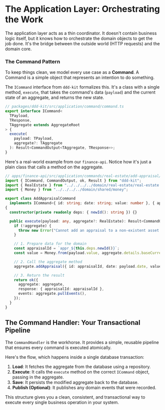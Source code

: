 # The Application Layer: Orchestrating the Work

The application layer acts as a thin coordinator. It doesn't contain business logic itself, but it knows how to orchestrate the domain objects to get the job done. It's the bridge between the outside world (HTTP requests) and the domain core.

### The Command Pattern

To keep things clean, we model every use case as a **Command**. A Command is a simple object that represents an intention to do something.

The `ICommand` interface from `ddd-kit` formalizes this. It's a class with a single method, `execute`, that takes the command's data (`payload`) and the current state of an aggregate, and returns the new state.

```typescript
// packages/ddd-kit/src/application/command/command.ts
export interface ICommand<
  TPayload,
  TResponse,
  TAggregate extends AggregateRoot
> {
  execute(
    payload: TPayload,
    aggregate?: TAggregate
  ): Result<CommandOutput<TAggregate, TResponse>>;
}
```

Here's a real-world example from our `finance-api`. Notice how it's just a plain class that calls a method on the aggregate.

```typescript
// apps/finance-api/src/application/commands/real-estate/add-appraisal/add-appraisal.command.ts
import { ICommand, CommandOutput, ok, Result } from "ddd-kit";
import { RealEstate } from "../../../../domain/real-estate/real-estate.aggregate";
import { Money } from "../../../../domain/shared/money";

export class AddAppraisalCommand
  implements ICommand<{ id: string; date: string; value: number }, { appraisalId: string }, RealEstate>
{
  constructor(private readonly deps: { newId(): string }) {}

  public execute(payload: any, aggregate?: RealEstate): Result<CommandOutput<RealEstate, any>> {
    if (!aggregate) {
      throw new Error("Cannot add an appraisal to a non-existent asset.");
    }

    // 1. Prepare data for the domain
    const appraisalId = `appr_${this.deps.newId()}`;
    const value = Money.from(payload.value, aggregate.details.baseCurrency);

    // 2. Call the aggregate method
    aggregate.addAppraisal({ id: appraisalId, date: payload.date, value });

    // 3. Return the result
    return ok({
      aggregate: aggregate,
      response: { appraisalId: appraisalId },
      events: aggregate.pullEvents(),
    });
  }
}
```

## The Command Handler: Your Transactional Pipeline

The `CommandHandler` is the workhorse. It provides a simple, reusable pipeline that ensures every command is executed atomically.

Here's the flow, which happens inside a single database transaction:
1. **Load**: It fetches the aggregate from the database using a repository.
2. **Execute**: It calls the `execute` method on the correct `ICommand` object, passing in the aggregate.
3. **Save**: It persists the modified aggregate back to the database.
4. **Publish (Optional)**: It publishes any domain events that were recorded.

This structure gives you a clean, consistent, and transactional way to execute every single business operation in your system.

